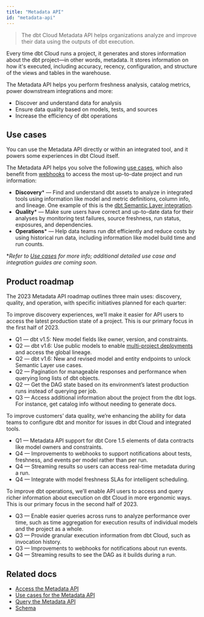 ```yaml
---
title: "Metadata API"
id: "metadata-api"
---
```


> The dbt Cloud Metadata API helps organizations analyze and improve their data using the outputs of dbt execution. 

Every time dbt Cloud runs a project, it generates and stores information about the dbt project—in other words, metadata. It stores information on how it's executed, including accuracy, recency, configuration, and structure of the <Term id="view">views</Term> and tables in the warehouse.  

The Metadata API helps you perform freshness analysis, catalog metrics, power downstream integrations and more:

 - Discover and understand data for analysis
 - Ensure data quality based on models, tests, and sources
 - Increase the efficiency of dbt operations


<Snippet src="metadata-api-prerequisites" />

    
## Use cases

You can use the Metadata API directly or within an integrated tool, and it powers some experiences in dbt Cloud itself. 

The Metadata API helps you solve the following [use cases](/docs/dbt-cloud-apis/metadata-use-case-guides), which also benefit from [webhooks](/docs/deploy/webhooks) to access the most up-to-date project and run information:

- **Discovery*** &mdash; Find and understand dbt assets to analyze in integrated tools using information like model and metric definitions, column info, and lineage. One example of this is the [dbt Semantic Layer integration](/guides/dbt-ecosystem/sl-partner-integration-guide). 
- **Quality*** &mdash; Make sure users have correct and up-to-date data for their analyses by monitoring test failures, source freshness, run status, exposures, and dependencies.
- **Operations*** &mdash;  Help data teams run dbt efficiently and reduce costs by using historical run data, including information like model build time and run counts.

*_Refer to [Use cases](/docs/dbt-cloud-apis/metadata-use-case-guides) for more info; additional detailed use case and integration guides are coming soon_.


## Product roadmap

The 2023 Metadata API roadmap outlines three main uses: discovery, quality, and operation, with specific initiatives planned for each quarter:

<!--- tabs for discovery, quality, operations --->
<Tabs>

<TabItem value="discovery" label="Discovery">

To improve discovery experiences, we’ll make it easier for API users to access the latest production state of a project. This is our primary focus in the first half of 2023. 

- Q1 &mdash; dbt v1.5: New model fields like owner, version, and constraints.
- Q2 &mdash; dbt v1.6: Use public models to enable [multi-project deployments](https://github.com/dbt-labs/dbt-core/discussions/6725) and access the global lineage.
- Q2 &mdash; dbt v1.6: New and revised model and entity endpoints to unlock Semantic Layer use cases.
- Q2 &mdash; Pagination for manageable responses and performance when querying long lists of dbt objects.
- Q2 &mdash; Get the DAG state based on its environment’s latest production runs instead of querying per job.
- Q3 &mdash; Access additional information about the project from the dbt logs. For instance, get catalog info without needing to generate docs.


</TabItem>

<TabItem value="quality" label="Quality">

To improve customers’ data quality, we’re enhancing the ability for data teams to configure dbt and monitor for issues in dbt Cloud and integrated tools.  

- Q1 &mdash; Metadata API support for dbt Core 1.5 elements of data contracts like model owners and constraints.
- Q4 &mdash; Improvements to webhooks to support notifications about tests, freshness, and events per model rather than per run.
- Q4 &mdash; Streaming results so users can access real-time metadata during a run.
- Q4 &mdash; Integrate with model freshness SLAs for intelligent scheduling.

</TabItem>

<TabItem value="operations" label="Operations">


To improve dbt operations, we’ll enable API users to access and query richer information about execution on dbt Cloud in more ergonomic ways. This is our primary focus in the second half of 2023. 

- Q3 &mdash; Enable easier queries across runs to analyze performance over time, such as time aggregation for execution results of individual models and the project as a whole.
- Q3 &mdash; Provide granular execution information from dbt Cloud, such as invocation history.
- Q3 &mdash; Improvements to webhooks for notifications about run events.
- Q4 &mdash; Streaming results to see the DAG as it builds during a run.

</TabItem>
</Tabs>



## Related docs

- [Access the Metadata API](/docs/dbt-cloud-apis/access-metadata-api)
- [Use cases for the Metadata API](/docs/dbt-cloud-apis/metadata-use-case-guides)
- [Query the Metadata API](/docs/dbt-cloud-apis/metadata-querying)
- [Schema](/docs/dbt-cloud-apis/metadata-schema-model)
